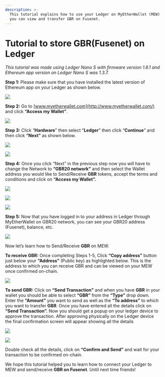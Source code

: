 ```yaml
---
description: >-
  This tutorial explains how to use your Ledger on MyEtherWallet (MEW) so that
  you can view and transfer GBR on Fusenet.
---
```


# Tutorial to store GBR\(Fusenet\) on Ledger



_This tutorial was made using Ledger Nano S with firmware version 1.6.1 and Ethereum app version on Ledger Nano S was 1.3.7._

**Step 1:** Please make sure that you have installed the latest version of Ethereum app on your Ledger as shown below.

![](../../.gitbook/assets/0%20%282%29.png)

**Step 2:** Go to [www.myetherwallet.com](http://www.myetherwallet.com/) and click **“Access my Wallet”**.

![](../../.gitbook/assets/1%20%285%29.png)

**Step 3:** Click “**Hardware**” then select “**Ledger**” then click “**Continue**” and then click **“Next”** as shown below.

![](../../.gitbook/assets/2%20%285%29.png)

![](../../.gitbook/assets/3%20%284%29.png)

**Step 4:** Once you click “Next” in the previous step now you will have to change the Network to **“GBR20 network”** and then select the Wallet address you would like to Send/Receive **GBR** tokens, accept the terms and conditions and click on **“Access my Wallet”.**

![](../../.gitbook/assets/4%20%285%29.png)

![](../../.gitbook/assets/5%20%283%29.png)

![](../../.gitbook/assets/6%20%284%29.png)

**Step 5:** Now that you have logged in to your address in Ledger through MyEtherWallet on GBR20 network, you can see your GBR20 address \(Fusenet\), balance, etc.

![](../../.gitbook/assets/7%20%283%29.png)

Now let’s learn how to Send/Receive **GBR** on MEW.

**To receive GBR:** Once completing Steps 1-5, Click **“Copy address”** button just below your **“Address”** \(Public key\) as highlighted below. This is the address to which you can receive GBR and can be viewed on your MEW once confirmed on-chain.

![](../../.gitbook/assets/8%20%283%29.png)

**To send GBR:** Click on **“Send Transaction”** and when you have **GBR** in your wallet you should be able to select **“GBR”** from the **“Type”** drop down. Enter the **“Amount”** you want to send as well as the **“To address”** to which you want to transfer **GBR**. Once you have entered all the details click on **“Send Transaction”.** Now you should get a popup on your ledger device to approve the transaction. After approving physically on the Ledger device the final confirmation screen will appear showing all the details

![](../../.gitbook/assets/9%20%283%29.png)

![](../../.gitbook/assets/10%20%283%29.png)

Double check all the details, click on **“Confirm and Send”** and wait for your transaction to be confirmed on-chain.

We hope this tutorial helped you to learn how to connect your Ledger to MEW and send/receive **GBR on Fusenet**. Until next time friends!

